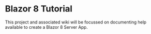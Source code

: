 # Blazor 8 Tutorial
This project and associated wiki will be focussed on documenting help available to create a Blazor 8 Server App.  
